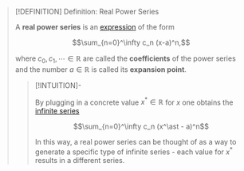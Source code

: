 >[!DEFINITION] Definition: Real Power Series
>
>A **real power series** is an [expression](../../../../Logic/Formal%20Languages/Expression.md) of the form
>
>$$\sum_{n=0}^\infty c_n (x-a)^n,$$
>
>where $c_0, c_1, \cdots \in \mathbb{R}$ are called the **coefficients** of the power series and the number $a \in \mathbb{R}$ is called its **expansion point**.
>
>>[!INTUITION]-
>>
>>By plugging in a concrete value $x^\ast \in \mathbb{R}$ for $x$ one obtains the [infinite series](../Infinite%20Series.md)
>>
>>$$\sum_{n=0}^\infty c_n (x^\ast - a)^n$$
>>
>>In this way, a real power series can be thought of as a way to generate a specific type of infinite series - each value for $x^\ast$ results in a different series.
>>
>